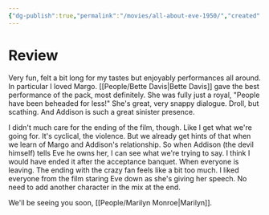 ```yaml
---
{"dg-publish":true,"permalink":"/movies/all-about-eve-1950/","created":"2024-06-18","updated":"2024-08-17"}
---
```



# Review

Very fun, felt a bit long for my tastes but enjoyably performances all around. In particular I loved Margo. [[People/Bette Davis\|Bette Davis]] gave the best performance of the pack, most definitely. She was fully just a royal, "People have been beheaded for less!" She's great, very snappy dialogue. Droll, but scathing. And Addison is such a great sinister presence.

I didn't much care for the ending of the film, though. Like I get what we're going for. It's cyclical, the violence. But we already get hints of that when we learn of Margo and Addison's relationship. So when Addison (the devil himself) tells Eve he owns her, I can see what we're trying to say. I think I would have ended it after the acceptance banquet. When everyone is leaving. The ending with the crazy fan feels like a bit too much. I liked everyone from the film staring Eve down as she's giving her speech. No need to add another character in the mix at the end.

We'll be seeing you soon, [[People/Marilyn Monroe\|Marilyn]].
